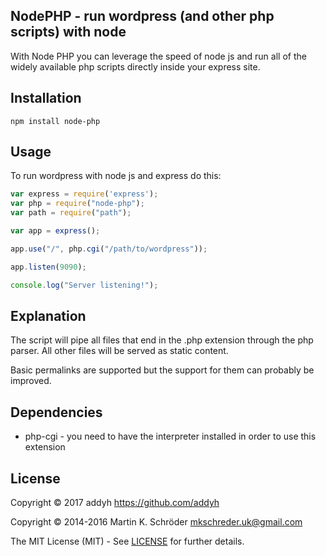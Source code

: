NodePHP - run wordpress (and other php scripts) with node
---------------------------------------------------------

With Node PHP you can leverage the speed of node js and run all of the widely available php scripts directly inside your express site. 

Installation
------------

```
npm install node-php
```

Usage
-----

To run wordpress with node js and express do this: 

```javascript
var express = require('express');
var php = require("node-php"); 
var path = require("path"); 

var app = express();

app.use("/", php.cgi("/path/to/wordpress")); 

app.listen(9090);

console.log("Server listening!");
```

Explanation
-----------

The script will pipe all files that end in the .php extension through the php parser. All other files will be served as static content. 

Basic permalinks are supported but the support for them can probably be improved. 

Dependencies
------------

* php-cgi - you need to have the interpreter installed in order to use this extension

License
-------
Copyright © 2017 addyh https://github.com/addyh

Copyright © 2014-2016 Martin K. Schröder <mkschreder.uk@gmail.com>

The MIT License (MIT) - See [LICENSE](./LICENSE) for further details.

